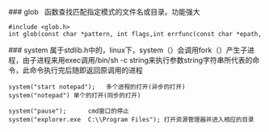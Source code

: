 ### glob  
函数查找匹配指定模式的文件名或目录。功能强大
```
#include <glob.h>
int glob(const char *pattern, int flags,int errfunc(const char *epath, int eerrno),glob_t *pglob);
```


### system
属于stdlib.h中的，linux下，system（）会调用fork（）产生子进程，由子进程来用exec调用/bin/sh -c string来执行参数string字符串所代表的命令，此命令执行完后随即返回原调用的进程


```
system("start notepad");   多个进程的打开(异步的打开)
system("notepad") 单个的打开(同步的打开)

system("pause");      cmd窗口的停止
system("explorer.exe  C:\\Program Files"); 打开资源管理器并进入相应的目录
```
